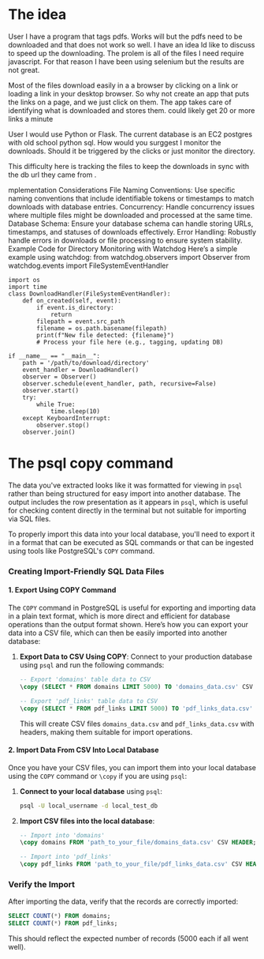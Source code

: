 # The idea
User
I have a program that tags pdfs. Works will but the pdfs need to be downloaded and that does not work so well. I have an idea Id like to discuss to speed up the downloading.  The prolem is all of the files I need require javascript. For that reason I have been using selenium but the results are not great.

Most of the files download easily in a a browser by clicking on a link or loading a link in your desktop browser. So why not create an app that puts the links on a page, and we just click on them. The app takes care of identifying what is downloaded and stores them. could likely get 20 or more links a minute


User
I would use Python or Flask. The current database is an EC2 postgres with old school python sql. How would you surggest I monitor the downloads. Should it be triggered by the clicks or just monitor the directory.

This difficulty here is tracking the files  to keep the downloads in sync with the db url they came from . 


mplementation Considerations
File Naming Conventions: Use specific naming conventions that include identifiable tokens or timestamps to match downloads with database entries.
Concurrency: Handle concurrency issues where multiple files might be downloaded and processed at the same time.
Database Schema: Ensure your database schema can handle storing URLs, timestamps, and statuses of downloads effectively.
Error Handling: Robustly handle errors in downloads or file processing to ensure system stability.
Example Code for Directory Monitoring with Watchdog
Here’s a simple example using watchdog:
from watchdog.observers import Observer
from watchdog.events import FileSystemEventHandler


```pythonn
import os
import time
class DownloadHandler(FileSystemEventHandler):
    def on_created(self, event):
        if event.is_directory:
            return
        filepath = event.src_path
        filename = os.path.basename(filepath)
        print(f"New file detected: {filename}")
        # Process your file here (e.g., tagging, updating DB)

if __name__ == "__main__":
    path = '/path/to/download/directory'
    event_handler = DownloadHandler()
    observer = Observer()
    observer.schedule(event_handler, path, recursive=False)
    observer.start()
    try:
        while True:
            time.sleep(10)
    except KeyboardInterrupt:
        observer.stop()
    observer.join()
```


# The psql copy command
The data you've extracted looks like it was formatted for viewing in `psql` rather than being structured for easy import into another database. The output includes the row presentation as it appears in `psql`, which is useful for checking content directly in the terminal but not suitable for importing via SQL files.

To properly import this data into your local database, you'll need to export it in a format that can be executed as SQL commands or that can be ingested using tools like PostgreSQL's `COPY` command.

### Creating Import-Friendly SQL Data Files

#### 1. Export Using COPY Command
The `COPY` command in PostgreSQL is useful for exporting and importing data in a plain text format, which is more direct and efficient for database operations than the output format shown. Here’s how you can export your data into a CSV file, which can then be easily imported into another database:

1. **Export Data to CSV Using COPY**:
   Connect to your production database using `psql` and run the following commands:

   ```sql
   -- Export 'domains' table data to CSV
   \copy (SELECT * FROM domains LIMIT 5000) TO 'domains_data.csv' CSV HEADER;

   -- Export 'pdf_links' table data to CSV
   \copy (SELECT * FROM pdf_links LIMIT 5000) TO 'pdf_links_data.csv' CSV HEADER;
   ```

   This will create CSV files `domains_data.csv` and `pdf_links_data.csv` with headers, making them suitable for import operations.

#### 2. Import Data From CSV Into Local Database
Once you have your CSV files, you can import them into your local database using the `COPY` command or `\copy` if you are using `psql`:

1. **Connect to your local database** using `psql`:
   ```bash
   psql -U local_username -d local_test_db
   ```

2. **Import CSV files into the local database**:
   ```sql
   -- Import into 'domains'
   \copy domains FROM 'path_to_your_file/domains_data.csv' CSV HEADER;

   -- Import into 'pdf_links'
   \copy pdf_links FROM 'path_to_your_file/pdf_links_data.csv' CSV HEADER;
   ```

### Verify the Import
After importing the data, verify that the records are correctly imported:

```sql
SELECT COUNT(*) FROM domains;
SELECT COUNT(*) FROM pdf_links;
```

This should reflect the expected number of records (5000 each if all went well).
